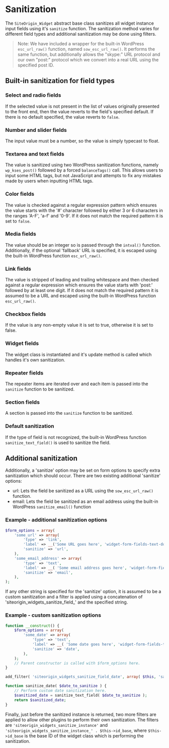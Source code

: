 # Sanitization
The `SiteOrigin_Widget` abstract base class sanitizes all widget instance input fields using it's `sanitize` function. The sanitization method varies for different field types and additional sanitization may be done using filters.

>Note: We have included a wrapper for the built-in WordPress `esc_url_raw()` function, named `sow_esc_url_raw()`. It performs the same function, but additionally allows the "skype:" URL protocol and our own "post:" protocol which we convert into a real URL using the specified post ID.

## Built-in sanitization for field types

### Select and radio fields
If the selected value is not present in the list of values originally presented to the front end, then the value reverts to the field's specified default. If there is no default specified, the value reverts to `false`.

### Number and slider fields
The input value must be a number, so the value is simply typecast to float.
 
### Textarea and text fields
The value is sanitized using two WordPress sanitization functions, namely `wp_kses_post()` followed by a forced `balanceTags()` call. This allows users to input some HTML tags, but not JavaScript and attempts to fix any mistakes made by users when inputting HTML tags.

### Color fields
The value is checked against a regular expression pattern which ensures the value starts with the '#' character followed by either 3 or 6 characters in the ranges 'A-F', 'a-f' and '0-9'. If it does not match the required pattern it is set to `false`.

### Media fields
The value should be an integer so is passed through the `intval()` function. Additionally, if the optional 'fallback' URL is specified, it is escaped using the built-in WordPress function `esc_url_raw()`.

### Link fields
The value is stripped of leading and trailing whitespace and then checked against a regular expression which ensures the value starts with 'post:' followed by at least one digit. If it does not match the required pattern it is assumed to be a URL and escaped using the built-in WordPress function `esc_url_raw()`. 

### Checkbox fields
If the value is any non-empty value it is set to true, otherwise it is set to false.

### Widget fields
The widget class is instantiated and it's update method is called which handles it's own sanitization.

### Repeater fields
The repeater items are iterated over and each item is passed into the `sanitize` function to be sanitized.

### Section fields
A section is passed into the `sanitize` function to be sanitized.

### Default sanitization
If the type of field is not recognized, the built-in WordPress function `sanitize_text_field()` is used to sanitize the field.

## Additional sanitization
Additionally, a 'sanitize' option may be set on form options to specify extra sanitization which should occur. There are two existing additional 'sanitize' options:
- url: Lets the field be sanitized as a URL using the `sow_esc_url_raw()` function.
- email: Lets the field be sanitized as an email address using the built-in WordPress `sanitize_email()` function

### Example - additional sanitization options
```php
$form_options = array(
	'some_url' => array(
		'type' => 'link',
		'label' => __('Some URL goes here', 'widget-form-fields-text-domain'),
		'sanitize' => 'url',
	),
	'some_email_address' => array(
	    'type' => 'text',
	    'label' => __( 'Some email address goes here', 'widget-form-fields-text-domain' ),
	    'sanitize' => 'email',
	),
);
```

If any other string is specified for the 'sanitize' option, it is assumed to be a custom sanitization and a filter is applied using a concatenation of 'siteorigin_widgets_sanitize_field_' and the specified string.

### Example - custom sanitization options
```php
function __construct() {
    $form_options = array(
        'some_date' => array(
            'type' => 'text',
            'label' => __( 'Some date goes here', 'widget-form-fields-text-domain' ),
            'sanitize' => 'date',
        ),
    );
    // Parent constructor is called with $form_options here.
}

add_filter( 'siteorigin_widgets_sanitize_field_date', array( $this, 'sanitize_date' ) );

function sanitize_date( $date_to_sanitize ) {
    // Perform custom date sanitization here.
    $sanitized_date = sanitize_text_field( $date_to_sanitize );
    return $sanitized_date;
}
```


Finally, just before the sanitized instance is returned, two more filters are applied to allow other plugins to perform their own sanitization. The filters are `'siteorigin_widgets_sanitize_instance'` and `'siteorigin_widgets_sanitize_instance_' . $this->id_base`, where `$this->id_base` is the base ID of the widget class which is performing the sanitization.
